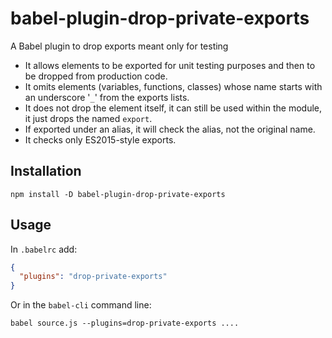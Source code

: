 # babel-plugin-drop-private-exports
A Babel plugin to drop exports meant only for testing

* It allows elements to be exported for unit testing purposes and then to be dropped from production code.
* It omits elements (variables, functions, classes) whose name starts with an underscore '`_`' from the exports lists.  
* It does not drop the element itself, it can still be used within the module, it just drops the named `export`.
* If exported under an alias, it will check the alias, not the original name.
* It checks only ES2015-style exports.

## Installation
```
npm install -D babel-plugin-drop-private-exports
```

## Usage

In `.babelrc` add:

```json
{
  "plugins": "drop-private-exports"
}
```

Or in the `babel-cli` command line:

```
babel source.js --plugins=drop-private-exports ....
```
